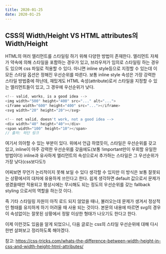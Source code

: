 ```yaml
---
title: 2020-01-25
date: 2020-01-25
---
```

## CSS의 Width/Height VS HTML attributes의 Width/Height

HTML의 여러 엘리먼트를 스타일링 하기 위해 다양한 방법이 존재한다.
엘리먼트 자체가 약속에 의해 스타일을 포함하는 경우가 있고, 브라우저가 임의로 스타일링 하는 경우도 있으며 css 파일로 적용할 수 있다. 아니면 inline style등으로 지정할 수 있는데 이 모든 스타일 옵션은 정해진 우선순위를 따른다. 보통 inline style 속성은 가장 강력한 스타일 방법중에 하난데, 재밌게도 HTML 속성(attribute)로서 스타일을 지정할 수 있는 엘리먼트들이 있고, 그 경우에 우선순위가 낮다.

```js
<!-- valid, works, is a good idea -->
<img width="500" height="400" src="..." alt="...">
<iframe width="600" height="400" src="..."></iframe>
<svg width="20" height="20"></svg>

<!-- not valid, doesn't work, not a good idea -->
<div width="40" height="40"></div>
<span width="100" height="10"></span>
// 출처: 하단 링크
```

여기서 의아할 수 있는 부분이 있다. 위에서 언급 하였듯이, 스타일은 우선순위를 갖고 있고, inline이 아주 강력한 우선순위를 갖음에도(보통 !important만이 우회할 유일한 방법이다) inline과 유사하게 엘리먼트의 속성으로서 추가하는 스타일은 그 우선순위가 가장 낮다(css보다도!)

어찌보면 무언가 논리적이지 못해 보일 수 있다 생각할 수 있지만 이 방식은 보통 잘못되는 상황에서의 대처에 유용하게 쓰인다고 한다. 쉽게 생각하면 default 값으로서 문제가 생겼을때만 적용되고 평상시에는 무시해도 되는 정도의 우선순위를 갖는 fallback styling 으로서의 역할을 하는것 이다.

즉 기타 스타일링 자원이 아직 로드 되지 않았을 때나, 불러오는데 문제가 생겨서 정상적인 형태를 유지하게 하기 어려울 때 사용 되는 것이다. 본문의 내용에 따르면 svg의 경우 이 속성없이는 잘못된 상황에서 정말 이상한 형태가 나오기도 한다고 한다.

이제 이런것도 있음을 알게 되었으니, 다음 글로는 css의 스타일 우선순위에 대해 다시 한번 살펴보고 정리하도록 해야겠다.

참고: https://css-tricks.com/whats-the-difference-between-width-height-in-css-and-width-height-html-attributes/